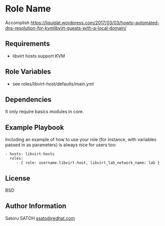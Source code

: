 Role Name
=========

Accomplish
https://liquidat.wordpress.com/2017/03/03/howto-automated-dns-resolution-for-kvmlibvirt-guests-with-a-local-domain/

Requirements
------------

- libvirt hosts support KVM

Role Variables
--------------

- see roles/libvirt-host/defaults/main.yml

Dependencies
------------

It only require basics modules in core.

Example Playbook
----------------

Including an example of how to use your role (for instance, with variables passed in as parameters) is always nice for users too:

    - hosts: libvirt-hosts
      roles:
         - { role: username.libvirt-host, libvirt_lab_network_name: lab }

License
-------

BSD

Author Information
------------------

Satoru SATOH <ssato@redhat.com>
